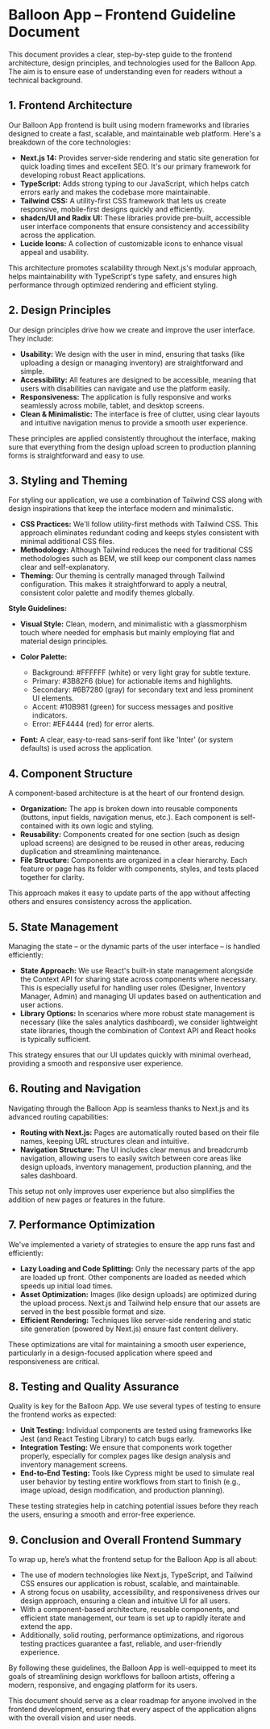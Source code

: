 # Balloon App – Frontend Guideline Document

This document provides a clear, step-by-step guide to the frontend architecture, design principles, and technologies used for the Balloon App. The aim is to ensure ease of understanding even for readers without a technical background.

## 1. Frontend Architecture

Our Balloon App frontend is built using modern frameworks and libraries designed to create a fast, scalable, and maintainable web platform. Here's a breakdown of the core technologies:

*   **Next.js 14:** Provides server-side rendering and static site generation for quick loading times and excellent SEO. It's our primary framework for developing robust React applications.
*   **TypeScript:** Adds strong typing to our JavaScript, which helps catch errors early and makes the codebase more maintainable.
*   **Tailwind CSS:** A utility-first CSS framework that lets us create responsive, mobile-first designs quickly and efficiently.
*   **shadcn/UI and Radix UI:** These libraries provide pre-built, accessible user interface components that ensure consistency and accessibility across the application.
*   **Lucide Icons:** A collection of customizable icons to enhance visual appeal and usability.

This architecture promotes scalability through Next.js's modular approach, helps maintainability with TypeScript's type safety, and ensures high performance through optimized rendering and efficient styling.

## 2. Design Principles

Our design principles drive how we create and improve the user interface. They include:

*   **Usability:** We design with the user in mind, ensuring that tasks (like uploading a design or managing inventory) are straightforward and simple.
*   **Accessibility:** All features are designed to be accessible, meaning that users with disabilities can navigate and use the platform easily.
*   **Responsiveness:** The application is fully responsive and works seamlessly across mobile, tablet, and desktop screens.
*   **Clean & Minimalistic:** The interface is free of clutter, using clear layouts and intuitive navigation menus to provide a smooth user experience.

These principles are applied consistently throughout the interface, making sure that everything from the design upload screen to production planning forms is straightforward and easy to use.

## 3. Styling and Theming

For styling our application, we use a combination of Tailwind CSS along with design inspirations that keep the interface modern and minimalistic.

*   **CSS Practices:** We'll follow utility-first methods with Tailwind CSS. This approach eliminates redundant coding and keeps styles consistent with minimal additional CSS files.
*   **Methodology:** Although Tailwind reduces the need for traditional CSS methodologies such as BEM, we still keep our component class names clear and self-explanatory.
*   **Theming:** Our theming is centrally managed through Tailwind configuration. This makes it straightforward to apply a neutral, consistent color palette and modify themes globally.

**Style Guidelines:**

*   **Visual Style:** Clean, modern, and minimalistic with a glassmorphism touch where needed for emphasis but mainly employing flat and material design principles.

*   **Color Palette:**

    *   Background: #FFFFFF (white) or very light gray for subtle texture.
    *   Primary: #3B82F6 (blue) for actionable items and highlights.
    *   Secondary: #6B7280 (gray) for secondary text and less prominent UI elements.
    *   Accent: #10B981 (green) for success messages and positive indicators.
    *   Error: #EF4444 (red) for error alerts.

*   **Font:** A clear, easy-to-read sans-serif font like 'Inter' (or system defaults) is used across the application.

## 4. Component Structure

A component-based architecture is at the heart of our frontend design.

*   **Organization:** The app is broken down into reusable components (buttons, input fields, navigation menus, etc.). Each component is self-contained with its own logic and styling.
*   **Reusability:** Components created for one section (such as design upload screens) are designed to be reused in other areas, reducing duplication and streamlining maintenance.
*   **File Structure:** Components are organized in a clear hierarchy. Each feature or page has its folder with components, styles, and tests placed together for clarity.

This approach makes it easy to update parts of the app without affecting others and ensures consistency across the application.

## 5. State Management

Managing the state – or the dynamic parts of the user interface – is handled efficiently:

*   **State Approach:** We use React's built-in state management alongside the Context API for sharing state across components where necessary. This is especially useful for handling user roles (Designer, Inventory Manager, Admin) and managing UI updates based on authentication and user actions.
*   **Library Options:** In scenarios where more robust state management is necessary (like the sales analytics dashboard), we consider lightweight state libraries, though the combination of Context API and React hooks is typically sufficient.

This strategy ensures that our UI updates quickly with minimal overhead, providing a smooth and responsive user experience.

## 6. Routing and Navigation

Navigating through the Balloon App is seamless thanks to Next.js and its advanced routing capabilities:

*   **Routing with Next.js:** Pages are automatically routed based on their file names, keeping URL structures clean and intuitive.
*   **Navigation Structure:** The UI includes clear menus and breadcrumb navigation, allowing users to easily switch between core areas like design uploads, inventory management, production planning, and the sales dashboard.

This setup not only improves user experience but also simplifies the addition of new pages or features in the future.

## 7. Performance Optimization

We've implemented a variety of strategies to ensure the app runs fast and efficiently:

*   **Lazy Loading and Code Splitting:** Only the necessary parts of the app are loaded up front. Other components are loaded as needed which speeds up initial load times.
*   **Asset Optimization:** Images (like design uploads) are optimized during the upload process. Next.js and Tailwind help ensure that our assets are served in the best possible format and size.
*   **Efficient Rendering:** Techniques like server-side rendering and static site generation (powered by Next.js) ensure fast content delivery.

These optimizations are vital for maintaining a smooth user experience, particularly in a design-focused application where speed and responsiveness are critical.

## 8. Testing and Quality Assurance

Quality is key for the Balloon App. We use several types of testing to ensure the frontend works as expected:

*   **Unit Testing:** Individual components are tested using frameworks like Jest (and React Testing Library) to catch bugs early.
*   **Integration Testing:** We ensure that components work together properly, especially for complex pages like design analysis and inventory management screens.
*   **End-to-End Testing:** Tools like Cypress might be used to simulate real user behavior by testing entire workflows from start to finish (e.g., image upload, design modification, and production planning).

These testing strategies help in catching potential issues before they reach the users, ensuring a smooth and error-free experience.

## 9. Conclusion and Overall Frontend Summary

To wrap up, here’s what the frontend setup for the Balloon App is all about:

*   The use of modern technologies like Next.js, TypeScript, and Tailwind CSS ensures our application is robust, scalable, and maintainable.
*   A strong focus on usability, accessibility, and responsiveness drives our design approach, ensuring a clean and intuitive UI for all users.
*   With a component-based architecture, reusable components, and efficient state management, our team is set up to rapidly iterate and extend the app.
*   Additionally, solid routing, performance optimizations, and rigorous testing practices guarantee a fast, reliable, and user-friendly experience.

By following these guidelines, the Balloon App is well-equipped to meet its goals of streamlining design workflows for balloon artists, offering a modern, responsive, and engaging platform for its users.

This document should serve as a clear roadmap for anyone involved in the frontend development, ensuring that every aspect of the application aligns with the overall vision and user needs.
